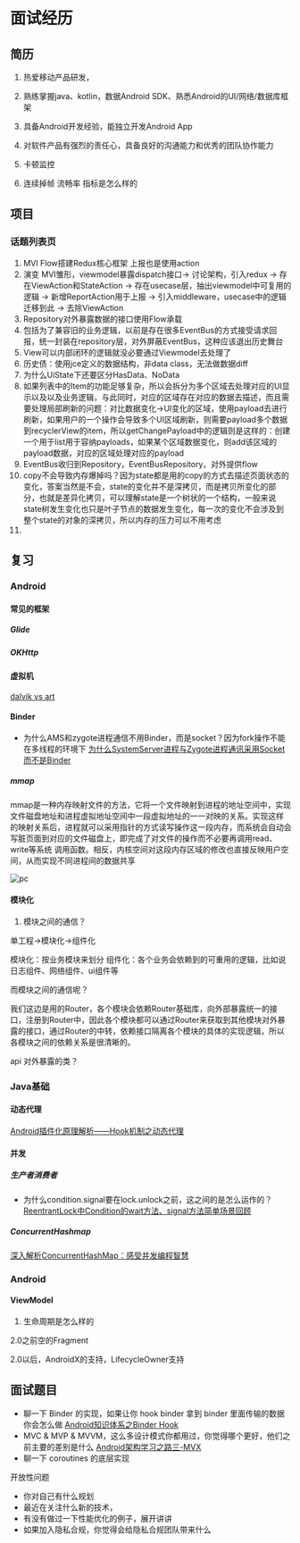 # 

# 面试经历


## 简历
1. 热爱移动产品研发，
2. 熟练掌握java、kotlin，数据Android SDK、熟悉Android的UI/网络/数据库框架
3. 具备Android开发经验，能独立开发Android App
4. 对软件产品有强烈的责任心，具备良好的沟通能力和优秀的团队协作能力



1. 卡顿监控
2. 连续掉帧  流畅率 指标是怎么样的

## 项目

### 话题列表页
1. MVI Flow搭建Redux核心框架  上报也是使用action
2. 演变 MVI雏形，viewmodel暴露dispatch接口-> 讨论架构，引入redux -> 存在ViewAction和StateAction -> 存在usecase层，抽出viewmodel中可复用的逻辑 -> 新增ReportAction用于上报 -> 引入middleware，usecase中的逻辑迁移到此 -> 去除ViewAction
3. Repository对外暴露数据的接口使用Flow承载
4. 包括为了兼容旧的业务逻辑，以前是存在很多EventBus的方式接受请求回报，统一封装在repository层，对外屏蔽EventBus，这种应该退出历史舞台
5. View可以内部闭环的逻辑就没必要通过Viewmodel去处理了
6. 历史债：使用jce定义的数据结构，非data class，无法做数据diff
7. 为什么UiState下还要区分HasData、NoData
8. 如果列表中的Item的功能足够复杂，所以会拆分为多个区域去处理对应的UI显示以及以及业务逻辑，与此同时，对应的区域存在对应的数据去描述，而且需要处理局部刷新的问题：对比数据变化->UI变化的区域，使用payload去进行刷新，如果用户的一个操作会导致多个UI区域刷新，则需要payload多个数据到recyclerView的item，所以getChangePayload中的逻辑则是这样的：创建一个用于list用于容纳payloads，如果某个区域数据变化，则add该区域的payload数据，对应的区域处理对应的payload
9. EventBus收归到Repository，EventBusRepository，对外提供flow
10. copy不会导致内存爆掉吗？因为state都是用的copy的方式去描述页面状态的变化，答案当然是不会，state的变化并不是深拷贝，而是拷贝所变化的部分，也就是差异化拷贝，可以理解state是一个树状的一个结构，一般来说state树发生变化也只是叶子节点的数据发生变化，每一次的变化不会涉及到整个state的对象的深拷贝，所以内存的压力可以不用考虑
11. 

### 

## 复习

### Android

#### 常见的框架

##### Glide

##### OKHttp

#### 虚拟机
[dalvik vs art](https://www.jianshu.com/p/1361d1e3a344)

#### Binder

- 为什么AMS和zygote进程通信不用Binder，而是socket？因为fork操作不能在多线程的环境下
[为什么SystemServer进程与Zygote进程通讯采用Socket而不是Binder](https://codeantenna.com/a/jj2VwT8qlS)

##### mmap
mmap是一种内存映射文件的方法，它将一个文件映射到进程的地址空间中，实现文件磁盘地址和进程虚拟地址空间中一段虚拟地址的一一对映的关系。实现这样
的映射关系后，进程就可以采用指针的方式读写操作这一段内存，而系统会自动会写脏页面到对应的文件磁盘上，即完成了对文件的操作而不必要再调用read、write等系统
调用函数。相反，内核空间对这段内存区域的修改也直接反映用户空间，从而实现不同进程间的数据共享

![pc](https://upload-images.jianshu.io/upload_images/13774375-211e6032044be1ba?imageMogr2/auto-orient/strip|imageView2/2/w/682/format/webp)


#### 模块化
1. 模块之间的通信？

单工程->模块化->组件化

模块化：按业务模块来划分
组件化：各个业务会依赖到的可重用的逻辑，比如说日志组件、网络组件、ui组件等

而模块之间的通信呢？

我们这边是用的Router，各个模块会依赖Router基础库，向外部暴露统一的接口，注册到Router中，因此各个模块都可以通过Router来获取到其他模块对外暴露的接口，通过Router的中转，依赖接口隔离各个模块的具体的实现逻辑，所以各模块之间的依赖关系是很清晰的。

api 对外暴露的类？



### Java基础

#### 动态代理
[Android插件化原理解析——Hook机制之动态代理](https://weishu.me/2016/01/28/understand-plugin-framework-proxy-hook/)

#### 并发

##### 生产者消费者
- 为什么condition.signal要在lock.unlock之前，这之间的是怎么运作的？
[ReentrantLock中Condition的wait方法、signal方法简单场景回顾](https://codeantenna.com/a/6YTX3qDfFG)

##### ConcurrentHashmap
[深入解析ConcurrentHashMap：感受并发编程智慧](https://segmentfault.com/a/1190000038416595)

### Android
#### ViewModel
1. 生命周期是怎么样的

2.0之前空的Fragment

2.0以后，AndroidX的支持，LifecycleOwner支持


## 面试题目

- 聊一下 Binder 的实现，如果让你 hook binder 拿到 binder 里面传输的数据你会怎么做
[Android知识体系之Binder Hook](https://www.zybuluo.com/TryLoveCatch/note/2287028)
- MVC & MVP & MVVM，这么多设计模式你都用过，你觉得哪个更好，他们之前主要的差别是什么
[Android架构学习之路三-MVX](https://ljd1996.github.io/2022/01/11/Android%E6%9E%B6%E6%9E%84%E5%AD%A6%E4%B9%A0%E4%B9%8B%E8%B7%AF%E4%B8%89-MVX/)
- 聊一下 coroutines 的底层实现

开放性问题
- 你对自己有什么规划
- 最近在关注什么新的技术，
- 有没有做过一下性能优化的例子，展开讲讲
- 如果加入隐私合规，你觉得会给隐私合规团队带来什么
